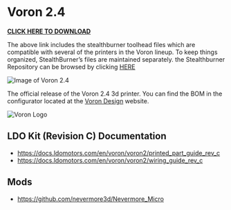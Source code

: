 # Voron 2.4
**[CLICK HERE TO DOWNLOAD](https://voron.zip/done/V2.zip)**

The above link includes the stealthburner toolhead files which are compatible with several of the printers in the Voron lineup. 
To keep things organized, StealthBurner’s files are maintained separately. 
the Stealthburner Repository can be browsed by clicking [HERE](https://github.com/VoronDesign/Voron-Stealthburner)

![Image of Voron 2.4](http://vorondesign.com/images/voron2.4.jpg)

The official release of the Voron 2.4 3d printer.  You can find the BOM in the configurator located at the [Voron Design]( http://vorondesign.com/voron2.4) website.

![Voron Logo](http://vorondesign.com/images/voron_design_logo.png)

## LDO Kit (Revision C) Documentation
- https://docs.ldomotors.com/en/voron/voron2/printed_part_guide_rev_c
- https://docs.ldomotors.com/en/voron/voron2/wiring_guide_rev_c

## Mods
- https://github.com/nevermore3d/Nevermore_Micro

